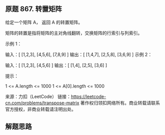 ## 原题 867. 转置矩阵
给定一个矩阵 A， 返回 A 的转置矩阵。

矩阵的转置是指将矩阵的主对角线翻转，交换矩阵的行索引与列索引。


示例 1：

输入：[
        [1,2,3],
        [4,5,6],
        [7,8,9]
    ]
输出：[
        [1,4,7],
        [2,5,8],
        [3,6,9]
    ]
示例 2：

输入：[
        [1,2,3],
        [4,5,6]
    ]
输出：[
        [1,4],
        [2,5],
        [3,6]
        ]
 

提示：

1 <= A.length <= 1000
1 <= A[0].length <= 1000

来源：力扣（LeetCode）
链接：https://leetcode-cn.com/problems/transpose-matrix
著作权归领扣网络所有。商业转载请联系官方授权，非商业转载请注明出处。

## 解题思路
